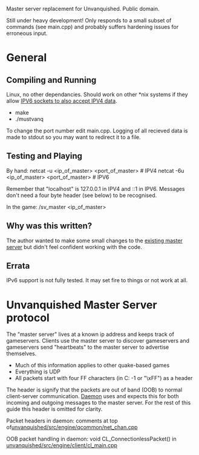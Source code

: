 Master server replacement for Unvanquished.  Public domain.

Still under heavy development!  Only responds to a small subset of commands (see main.cpp) and probably suffers hardening issues for erroneous input.

# General
## Compiling and Running
Linux, no other dependancies.  Should work on other *nix systems if they allow [IPV6 sockets to also accept IPV4 data](https://en.wikipedia.org/w/index.php?title=IPv6&oldid=670296313#IPv4-mapped_IPv6_addresses).

 * make
 * ./mustvanq

To change the port number edit main.cpp.  Logging of all recieved data is made to stdout so you may want to redirect it to a file.

## Testing and Playing
By hand:
	netcat -u  <ip_of_master> <port_of_master>  # IPV4
	netcat -6u <ip_of_master> <port_of_master>  # IPV6

Remember that "localhost" is 127.0.0.1 in IPV4 and ::1 in IPV6.  Messages don't need a four byte header (see below) to be recognised.

In the game:
	/sv_master <ip_of_master>

## Why was this written?
The author wanted to make some small changes to the [existing master server](https://github.com/Unvanquished/unvanquished-master) but didn't feel confident working with the code.

## Errata
IPv6 support is not fully tested.  It may set fire to things or not work at all.


# Unvanquished Master Server protocol
The "master server" lives at a known ip address and keeps track of gameservers.  Clients use the master server to discover gameservers and gameservers send "heartbeats" to the master server to advertise themselves.

 * Much of this information applies to other quake-based games
 * Everything is UDP
 * All packets start with four FF characters (in C: -1 or "\xFF") as a header

The header is signify that the packets are out of band (OOB) to normal client-server communication.  [Daemon](https://wiki.unvanquished.net/index.php?title=Engine) uses and expects this for both incoming and outgoing messages to the master server.  For the rest of this guide this header is omitted for clarity.

Packet headers in daemon: comments at top of[unvanquished/src/engine/qcommon/net_chan.cpp](https://github.com/Unvanquished/Unvanquished/blob/master/src/engine/qcommon/net_chan.cpp)

OOB packet handling in daemon: void CL_ConnectionlessPacket() in [unvanquished/src/engine/client/cl_main.cpp](https://github.com/Unvanquished/Unvanquished/blob/master/src/engine/client/cl_main.cpp)




